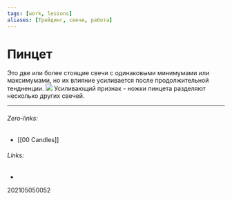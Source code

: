 ```yaml
---
tags: [work, lessons]
aliases: [Трейдинг, свечи, работа]
---
```

# Пинцет
 Это две или более стоящие свечи с одинаковыми минимумами или максимумами, но их влияние усиливается после продолжительной тендненции.
 ![](https://avatars.mds.yandex.net/get-zen_doc/3636601/pub_5fdb375ed771e52b03860e22_5fdb4389d529947c72930846/scale_1200)
 Усиливающий признак -  ножки пинцета разделяют несколько других свечей.
___
###### Zero-links:
- [[00 Candles]]

###### Links:
- 

202105050052